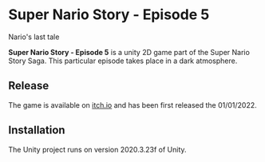 # Super Nario Story - Episode 5
Nario's last tale

**Super Nario Story - Episode 5** is a unity 2D game part of the Super Nario Story Saga. This particular episode takes place in a dark atmosphere.

## Release

The game is available on [itch.io](https://raza6.itch.io/super-nario-story-episode-4) and has been first released the 01/01/2022.

## Installation

The Unity project runs on version 2020.3.23f of Unity.

